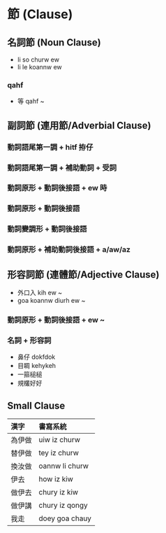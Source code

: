 # 節 (Clause)

## 名詞節 (Noun Clause)

* li so churw ew
* li le koannw ew

### qahf

* 等 qahf ~


## 副詞節 (連用節/Adverbial Clause)

### 動詞語尾第一調 + hitf 拵仔

### 動詞語尾第一調 + 補助動詞 + 受詞

### 動詞原形 + 動詞後接語 + ew 時

### 動詞原形 + 動詞後接語

### 動詞變調形 + 動詞後接語

### 動詞原形 + 補助動詞後接語 + a/aw/az


## 形容詞節 (連體節/Adjective Clause)

* 外口入 kih ew ~
* goa koannw diurh ew ~

### 動詞原形 + 動詞後接語 + ew ~

### 名詞 + 形容詞

* 鼻仔 dokfdok
* 目睭 kehykeh
* 一箍槌槌
* 規欉好好

## Small Clause

| 漢字 | 書寫系統 |
| :--- | :--- |
| 為伊做 | uiw iz churw |
| 替伊做 | tey iz churw |
| 換汝做 | oannw li churw |
| 伊去 | how iz kiw |
| 做伊去 | chury iz kiw |
| 做伊講 | chury iz qongy |
| 我走 | doey goa chauy |

